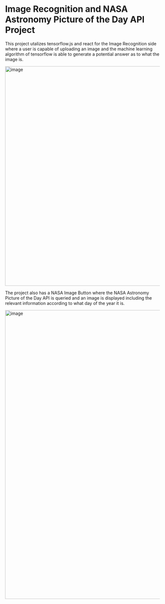 # Image Recognition and NASA Astronomy Picture of the Day API Project 

This project utalizes tensorflow.js and react for the Image Recognition side where a user is capable of uploading an image and the machine learning algorithm of tensorflow is able to generate a potential answer as to what the image is. 

<img width="713" alt="image" src="https://github.com/Michael-Rosol/Image-Recognition-/assets/140873121/85286518-3e96-41e8-917b-2bdba4e6b174">

The project also has a NASA Image Button where the NASA Astronomy Picture of the Day API is queried and an image is displayed including the relevant information according to what day of the year it is. 

<img width="938" alt="image" src="https://github.com/Michael-Rosol/Image-Recognition-/assets/140873121/c6c87021-0d77-4859-82d5-bd1ad5efaaec">




